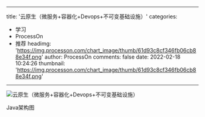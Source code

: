
---
title: '云原生（微服务+容器化+Devops+不可变基础设施）'
categories: 
 - 学习
 - ProcessOn
 - 推荐
headimg: 'https://img.processon.com/chart_image/thumb/61d93c8cf346fb06cb88e34f.png'
author: ProcessOn
comments: false
date: 2022-02-18 10:24:26
thumbnail: 'https://img.processon.com/chart_image/thumb/61d93c8cf346fb06cb88e34f.png'
---

<div>   
<img class="thumb" alt="云原生（微服务+容器化+Devops+不可变基础设施）" src="https://img.processon.com/chart_image/thumb/61d93c8cf346fb06cb88e34f.png" referrerpolicy="no-referrer">
<p>Java架构图</p>  
</div>
            